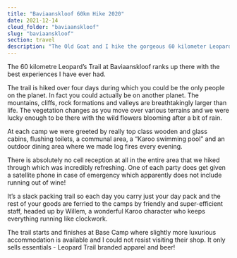 ```yaml
---
title: "Baviaanskloof 60km Hike 2020"
date: 2021-12-14
cloud_folder: "baviaanskloof"
slug: "baviaanskloof"
section: travel
description: "The Old Goat and I hike the gorgeous 60 kilometer Leopard's Trail at Baviaanskloof"
---
```


The 60 kilometre Leopard’s Trail at Baviaanskloof ranks up there with the best experiences I have
ever had.

The trail is hiked over four days during which you could be the only people on the planet. In fact
you could actually be on another planet. The mountains, cliffs, rock formations and valleys are
breathtakingly larger than life. The vegetation changes as you move over various terrains and we
were lucky enough to be there with the wild flowers blooming after a bit of rain.

At each camp we were greeted by really top class wooden and glass cabins, flushing toilets, a
communal area, a “Karoo swimming pool” and an outdoor dining area where we made log fires
every evening.

There is absolutely no cell reception at all in the entire area that we hiked through which was
incredibly refreshing. One of each party does get given a satellite phone in case of emergency
which apparently does not include running out of wine!

It’s a slack packing trail so each day you carry just your day pack and the rest of your goods are
ferried to the camps by friendly and super-efficient staff, headed up by Willem, a wonderful Karoo
character who keeps everything running like clockwork.

The trail starts and finishes at Base Camp where slightly more luxurious accommodation is
available and I could not resist visiting their shop. It only sells essentials - Leopard Trail branded
apparel and beer!
